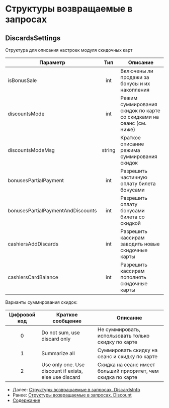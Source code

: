 Структуры возвращаемые в запросах
=====================================

DiscardsSettings
-------------

Структура для описания настроек модуля скидочных карт

|     Параметр     | Тип |                             Описание                              |
|----------------|:-----:|--------------------------------------------------------------------|
|    isBonusSale   | int |           Включены ли продажи за бонусы и их накопления           |
|   discountsMode  | int |Режим суммирования скидок по карте со скидками на сеанс (см. ниже) |
| discountsModeMsg | string |            Краткое описание режима суммирования скидок            |
| bonusesPartialPayment | int |    Разрешить частичную оплату билета бонусами            |
| bonusesPartialPaymentAndDiscounts | int | Разрешить оплату бонусами билета со скидкой |
| cashiersAddDiscards | int | Разрешить кассирам заводить новые скидочные карты |
| cashiersCardBalance | int | Разрешить кассирам пополнять скидочные карты |

Варианты суммирования скидок:

| Цифровой код | Краткое сообщение                                      | Описание                                                     |
|:------------:|--------------------------------------------------------|--------------------------------------------------------------|
|       0      | Do not sum, use discard only                           | Не суммировать, использовать только скидку по карте          |
|       1      | Summarize all                                          | Суммировать скидку на сеанс и скидку по карте                |
|       2      | Use only one. Use discount if exists, else use discard | Скидка на сеанс имеет больший приоритет, чем скидка по карте | 

* Далее: [Структуры возвращаемые в запросах. DiscardsInfo](discardsInfo)
* Ранее: [Структуры возвращаемые в запросах. Discount](discount)
* [Содержание](../index)